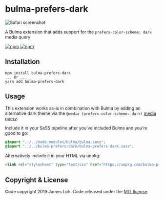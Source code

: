 # bulma-prefers-dark

![Safari screenshot](.github/safari-screenshot.png)

A Bulma extension that adds support for the `prefers-color-scheme: dark` media query

[![npm](https://img.shields.io/npm/v/bulma-prefers-dark.svg)](https://www.npmjs.com/package/bulma-prefers-dark)
[![npm](https://img.shields.io/npm/dm/bulma-prefers-dark.svg)](https://www.npmjs.com/package/bulma-prefers-dark)

## Installation

```
npm install bulma-prefers-dark
... Or ...
yarn add bulma-prefers-dark
```

## Usage

This extension works as-is in combination with Bulma by adding an alternative dark theme via the `@media (prefers-color-scheme: dark)` [media query](https://caniuse.com/#search=prefers-color-scheme).

Include it in your SaSS pipeline after you've included Bulma and you're good to go:

```scss
@import "../../node_modules/bulma/bulma.sass";
@import "../../bulma-prefers-dark/bulma-prefers-dark.sass";
```

Alternatively include it in your HTML via unpkg:

```html
<link rel="stylesheet" type="text/css" href="https://unpkg.com/bulma-prefers-dark" />
```

<!-- TODO: Add example sites -->

## Copyright & License

Code copyright 2019 James Loh. Code released under the [MIT license](LICENSE).
